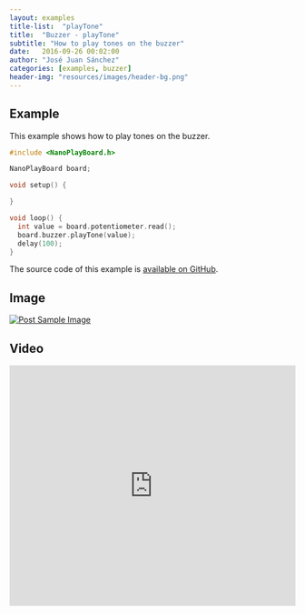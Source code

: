 ```yaml
---
layout: examples
title-list:  "playTone"
title:  "Buzzer - playTone"
subtitle: "How to play tones on the buzzer"
date:   2016-09-26 00:02:00
author: "José Juan Sánchez"
categories: [examples, buzzer]
header-img: "resources/images/header-bg.png"
---
```


## Example
This example shows how to play tones on the buzzer.

```c++
#include <NanoPlayBoard.h>

NanoPlayBoard board;

void setup() {

}

void loop() {
  int value = board.potentiometer.read();
  board.buzzer.playTone(value);
  delay(100); 
}
```

The source code of this example is [available on GitHub][1].

## Image
<a href="#">
    <img class="img-responsive" src="{{ site.baseurl }}/resources/images/bluetooth_beach.jpg" alt="Post Sample Image">
</a>

## Video
<iframe width="100%" height="423" src="https://www.youtube.com/embed/NiuZJAB38TI" frameborder="0" allowfullscreen></iframe>

[1]: https://github.com/josejuansanchez/NanoPlayBoard-Arduino-Library/tree/master/examples